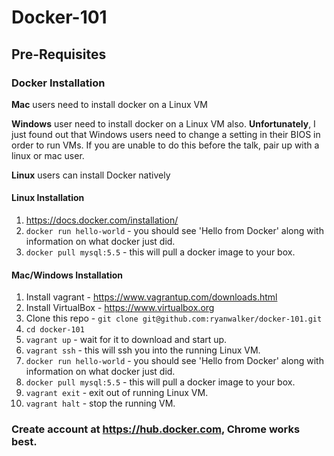 # Docker-101

## Pre-Requisites

### Docker Installation
**Mac** users need to install docker on a Linux VM

**Windows** user need to install docker on a Linux VM also. **Unfortunately**, I just found out that Windows users need to change a setting in their BIOS in order to run VMs. If you are unable to do this before the talk, pair up with a linux or mac user.

**Linux** users can install Docker natively

#### Linux Installation
1. https://docs.docker.com/installation/
2. `docker run hello-world` - you should see 'Hello from Docker' along with information on what docker just did.
3. `docker pull mysql:5.5` - this will pull a docker image to your box.

#### Mac/Windows Installation
1. Install vagrant - https://www.vagrantup.com/downloads.html
2. Install VirtualBox - https://www.virtualbox.org
3. Clone this repo - `git clone git@github.com:ryanwalker/docker-101.git`
4. `cd docker-101`
5. `vagrant up` - wait for it to download and start up.
6. `vagrant ssh` - this will ssh you into the running Linux VM.
7. `docker run hello-world` - you should see 'Hello from Docker' along with information on what docker just did.  
8. `docker pull mysql:5.5` - this will pull a docker image to your box.
8. `vagrant exit` - exit out of running Linux VM.
9. `vagrant halt` - stop the running VM.

### Create account at https://hub.docker.com, **Chrome** works best.
